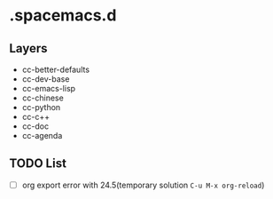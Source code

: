 # .spacemacs.d #

## Layers ##
- cc-better-defaults
- cc-dev-base
- cc-emacs-lisp
- cc-chinese
- cc-python
- cc-c++
- cc-doc
- cc-agenda

## TODO List ##

- [ ] org export error with 24.5(temporary solution `C-u M-x org-reload`)
